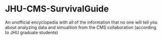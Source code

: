 # JHU-CMS-SurvivalGuide
An unofficial encyclopedia with all of the information that no one will tell you about analyzing data and simualtion from the CMS collaboration (according to JHU graduate students)
